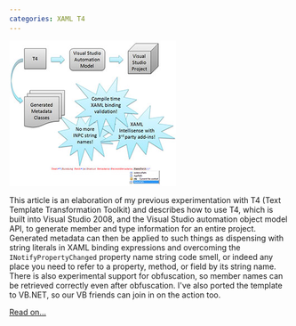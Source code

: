 ```yaml
---
categories: XAML T4
---
```


![T4 metadata generation flow](/assets/images/2009-09-03-Header.jpg)

This article is an elaboration of my previous experimentation with T4 (Text Template Transformation Toolkit) and describes how to use T4, 
which is built into Visual Studio 2008, and the Visual Studio automation object model API, to generate member and type information 
for an entire project. Generated metadata can then be applied to such things as dispensing with string literals 
in XAML binding expressions and overcoming the `INotifyPropertyChanged` property name string code smell, 
or indeed any place you need to refer to a property, method, or field by its string name. 
There is also experimental support for obfuscation, so member names can be retrieved correctly even after obfuscation. 
I've also ported the template to VB.NET, so our VB friends can join in on the action too.

[Read on...](http://www.codeproject.com/KB/codegen/T4Metadata.aspx)